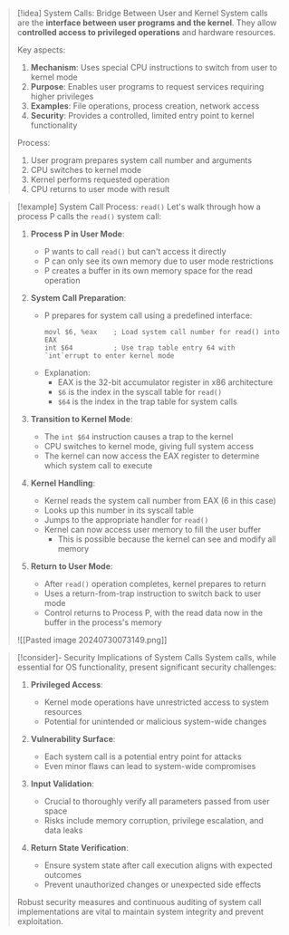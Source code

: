 > [!idea] System Calls: Bridge Between User and Kernel
> System calls are the **interface between user programs and the kernel**. They allow c**ontrolled access to privileged operations** and hardware resources.
> 
> Key aspects:
> 1. **Mechanism**: Uses special CPU instructions to switch from user to kernel mode
> 2. **Purpose**: Enables user programs to request services requiring higher privileges
> 3. **Examples**: File operations, process creation, network access
> 4. **Security**: Provides a controlled, limited entry point to kernel functionality
> 
> Process:
> 1. User program prepares system call number and arguments
> 2. CPU switches to kernel mode
> 3. Kernel performs requested operation
> 4. CPU returns to user mode with result

> [!example] System Call Process: `read()`
> Let's walk through how a process P calls the `read()` system call:
> 
> 1. **Process P in User Mode**:
>    - P wants to call `read()` but can't access it directly
>    - P can only see its own memory due to user mode restrictions
>    - P creates a buffer in its own memory space for the read operation
> 
> 2. **System Call Preparation**:
>    - P prepares for system call using a predefined interface:
>      ```assembly
>      movl $6, %eax    ; Load system call number for read() into EAX
>      int $64          ; Use trap table entry 64 with `int`errupt to enter kernel mode
>      ```
>    - Explanation:
>      - EAX is the 32-bit accumulator register in x86 architecture
>      - `$6` is the index in the syscall table for `read()`
>      - `$64` is the index in the trap table for system calls
> 
> 3. **Transition to Kernel Mode**:
>    - The `int $64` instruction causes a trap to the kernel
>    - CPU switches to kernel mode, giving full system access
>    - The kernel can now access the EAX register to determine which system call to execute
> 
> 4. **Kernel Handling**:
>    - Kernel reads the system call number from EAX (6 in this case)
>    - Looks up this number in its syscall table
>    - Jumps to the appropriate handler for `read()`
>    - Kernel can now access user memory to fill the user buffer
>      - This is possible because the kernel can see and modify all memory
> 
> 5. **Return to User Mode**:
>    - After `read()` operation completes, kernel prepares to return
>    - Uses a return-from-trap instruction to switch back to user mode
>    - Control returns to Process P, with the read data now in the buffer in the process's memory
> 
> ![[Pasted image 20240730073149.png]]

> [!consider]- Security Implications of System Calls
> System calls, while essential for OS functionality, present significant security challenges:
> 
> 1. **Privileged Access**:
>    - Kernel mode operations have unrestricted access to system resources
>    - Potential for unintended or malicious system-wide changes
> 
> 2. **Vulnerability Surface**:
>    - Each system call is a potential entry point for attacks
>    - Even minor flaws can lead to system-wide compromises
> 
> 3. **Input Validation**:
>    - Crucial to thoroughly verify all parameters passed from user space
>    - Risks include memory corruption, privilege escalation, and data leaks
> 
> 4. **Return State Verification**:
>    - Ensure system state after call execution aligns with expected outcomes
>    - Prevent unauthorized changes or unexpected side effects
> 
> Robust security measures and continuous auditing of system call implementations are vital to maintain system integrity and prevent exploitation.
